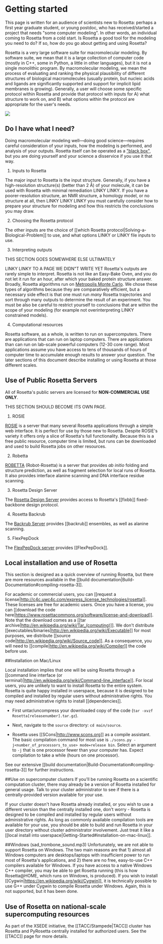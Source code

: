 Getting started
===========

This page is written for an audience of scientists new to Rosetta: perhaps a first year graduate student, or young postdoc, who has received/started a project that needs "some computer modeling". 
In other words, an individual coming to Rosetta from a cold start.
Is Rosetta a good tool for the modeling you need to do? 
If so, how do you go about getting and using Rosetta?

Rosetta is a very large software suite for macromolecular modeling. 
By software suite, we mean that it is a large collection of computer code (mostly in C++, some in Python, a little in other languages), but it is not a single monolithic program.
By macromolecular modeling, we mean the process of evaluating and ranking the physical plausibility of different structures of biological macromolecules (usually protein, but nucleic acids and ligands are significantly supported and support for implicit lipid membranes is growing). 
Generally, a user will choose some specific protocol within Rosetta and provide that protocol with inputs for A) what structure to work on, and B) what options within the protocol are appropriate for the user's needs.

<img border=0 src="/uploads/coldStart.jpg" usemap="#GraffleExport">
<map name="GraffleExport">
	<area shape=rect coords="330,305,421,376" href="http://localhost:4567/Getting-Started#do-i-have-what-i-need">
	<area shape=rect coords="226,305,317,376" href="http://localhost:4567/Getting-Started#do-i-have-what-i-need">
	<area shape=rect coords="122,305,213,376" href="http://localhost:4567/Getting-Started#do-i-have-what-i-need">
	<area shape=rect coords="377,166,532,253" href="http://localhost:4567/Getting-Started#do-i-have-what-i-need">
	<area shape=rect coords="11,166,166,253" href="http://localhost:4567/Getting-Started#do-i-have-what-i-need">
	<area shape=rect coords="189,11,354,97" href="http://localhost:4567/Getting-Started#do-i-have-what-i-need">
</map>

Do I have what I need?
-----------------
Doing macromolecular modeling well—doing good science—requires careful consideration of your inputs, how the modeling is performed, and analysis of your outputs.
Rosetta itself can be operated as a ["black box"](https://en.wikipedia.org/wiki/Black_box), but you are doing yourself and your science a disservice if you use it that way.

1) Inputs to Rosetta

The major input to Rosetta is the input structure.
Generally, if you have a high-resolution structure(s) (better than 2 Å) of your molecule, it can be used with Rosetta with minimal remediation LINKY LINKY.
If you have a poorer-resolution structure, an NMR structure, a homology model, or no structure at all, then LINKY LINKY LINKY you must carefully consider how to prepare your structure for modeling and how this restricts the conclusions you may draw.

2) Choosing the Rosetta protocol

The other inputs are the choice of [[which Rosetta protocol|Solving-a-Biological-Problem]] to use, and what options LINKY or LINKY file inputs to use.

3) Interpreting outputs

THIS SECTION GOES SOMEWHERE ELSE ULTIMATELY

LINKY LINKY TO A PAGE WE DIDN"T WRITE YET
Rosetta's outputs are rarely simple to interpret.
Rosetta is not like an Easy-Bake Oven, and you do not let it run for an hour, after which your baked protein structure answer.
Broadly, Rosetta algorithms run on [Metropolis Monte Carlo](http://en.wikipedia.org/wiki/Metropolis%E2%80%93Hastings_algorithm).
We chose these types of algorithms because they are comparatively efficient, but a necessary side effect is that one must run *many* Rosetta trajectories and sort through many outputs to determine the result of an experiment.
You must be also be careful to restrict yourself to conclusions that are within the scope of your modeling (for example not overinterpreting LINKY constrained models).

4) Computational resources

Rosetta software, as a whole, is written to run on supercomputers.
There are applications that can run on laptop computers.
There are applications than can run on lab-scale powerful computers (12-30 core range).
Most applications assume you have access to tens of thousands of hours of computer time to accumulate enough results to answer your question.
The later sections of this document describe installing or using Rosetta at those different scales.

Use of Public Rosetta Servers
-----------------------------

All of Rosetta's public servers are licensed for **NON-COMMERCIAL USE ONLY**.

THIS SECTION SHOULD BECOME ITS OWN PAGE.

1) ROSIE

[ROSIE](http://rosie.rosettacommons.org/) is a server that many several Rosetta applications through a simple web interface.
It is perfect for use by those new to Rosetta.
Despite ROSIE's variety it offers only a slice of Rosetta's full functionality.
Because this is a free public resource, computer time is limited, but runs can be downloaded and used to build Rosetta jobs on other resources.

2) Robetta 

[ROBETTA](http://robetta.bakerlab.org/) (Robot-Rosetta) is a server that provides _ab initio_ folding and structure prediction, as well as fragment selection for local runs of Rosetta.
It also provides interface alanine scanning and DNA interface residue scanning.

3) Rosetta Design Server

The [Rosetta Design Server](http://rosettadesign.med.unc.edu/) provides access to Rosetta's [[fixbb]] fixed-backbone design protocol.

4) Rosetta Backrub

The [Backrub Server](https://kortemmelab.ucsf.edu/backrub/cgi-bin/rosettaweb.py?query=index) provides [[backrub]] ensembles, as well as alanine scanning.

5) FlexPepDock

The [FlexPepDock server](http://flexpepdock.furmanlab.cs.huji.ac.il/) provides [[FlexPepDock]]. 

Local installation and use of Rosetta
--------------------------------------

This section is designed as a quick overview of running Rosetta, but there are more resources available in the 
[[build documentation|Build-Documentation#compiling-rosetta-3]].

For academic or commercial users, you can [[request a license|http://c4c.uwc4c.com/express_license_technologies/rosetta]].
These licenses are free for academic users.
Once you have a license, you can [[download the code here|https://www.rosettacommons.org/software/license-and-download]].
Note that the download comes as a [[tar archive|http://en.wikipedia.org/wiki/Tar_(computing)]].
We don't distribute [[executables/binaries|http://en.wikipedia.org/wiki/Executable]] for most purposes, we distribute [[source code|http://en.wikipedia.org/wiki/Source_code]].
As a consequence, you will need to [[compile|http://en.wikipedia.org/wiki/Compiler]] the code before use.

##Installation on Mac/Linux

Local installation implies that one will be using Rosetta through a [[command line interface (or terminal)|http://en.wikipedia.org/wiki/Command-line_interface]].
For local users, you are unlikely to want to install Rosetta to the entire system. 
Rosetta is quite happy installed in userspace, because it is designed to be compiled and installed by regular users without administrative rights.
You may need administrative rights to install [[dependencies]].

* First untar/uncompress your downloaded copy of the code (`tar -xvzf Rosetta[releasenumber].tar.gz`).

* Next, navigate to the `source` directory: `cd main/source`.

* Rosetta uses [[SCons|http://www.scons.org]] as a compile assistant.
The basic compilation command for most use is `./scons.py -j<number_of_processors_to_use> mode=release bin`.
Select an argument to `-j` that is one processor fewer than your computer has.
Expect compilation to take a while (hours on one processor).

See our extensive [[build documentation|Build-Documentation#compiling-rosetta-3]] for further instructions.

##Use on supercomputer clusters
If you'll be running Rosetta on a scientific computation cluster, there may already be a version of Rosetta installed for general usage.
Talk to your cluster administrator to see if there is a centrally-provided version available for your use.

If your cluster doesn't have Rosetta already installed, or you wish to use a different version than the centrally installed one, don't worry - Rosetta is designed to be compiled and installed by regular users without administrative rights. 
As long as commonly available compilation tools are available for your use, you should be able to build and run Rosetta in your user directory without cluster administrator involvement. 
Just treat it like a [[local install into userspace|Getting-Started#installation-on-mac-linux]].

##Windows
(sad_trombone_sound.mp3) Unfortunately, we are not able to support Rosetta on Windows.
The two main reasons are that 1) almost all Windows computers are desktops/laptops with insufficient power to run most of Rosetta's applications, and 2) there are no free, easy-to-use C++ compilers available for Windows.
If you have access to a native Windows C++ compiler, you may be able to get Rosetta running (this is how Rosetta@HOME, which runs on Windows, is produced).
If you wish to install [[Cygwin|https://en.wikipedia.org/wiki/Cygwin]], it is technically possible to use G++ under Cygwin to compile Rosetta under Windows.
Again, this is not supported, but it has been done.

Use of Rosetta on national-scale supercomputing resources
---------------------------------------------------------

As part of the XSEDE initiative, the [[TACC/Stampede|TACC]] cluster has Rosetta and PyRosetta centrally installed for authorized users. 
See the [[TACC]] page for more details.